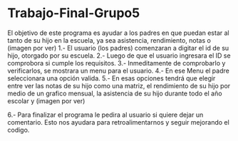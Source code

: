 # Trabajo-Final-Grupo5
El objetivo de este programa es ayudar a los padres en que puedan estar al tanto de su hijo en la escuela, ya sea asistencia, rendimiento, 
notas o (imagen por ver)
1.- El usuario (los padres) comenzaran a digitar el id de su hijo, otorgado por su escuela.
2.- Luego de que el usuario ingresara el ID se comprobora si cumple los requisitos. 
3.- Inmeditamente de comprobarlo y verificarlos, se mostrara un menu para el usuario.
4.- En ese Menu el padre seleccionara una opción valida.
5.- En esas opciones tendrá que elegir entre ver las notas de su hijo como una matriz,
    el rendimiento de su hijo por medio de un grafico mensual, la asistencia de su hijo durante todo el año escolar y (imagen por ver)

6.- Para finalizar el programa le pedira al usuario si quiere dejar un comentario. Esto nos ayudara para retroalimentarnos y seguir mejorando el codigo.

